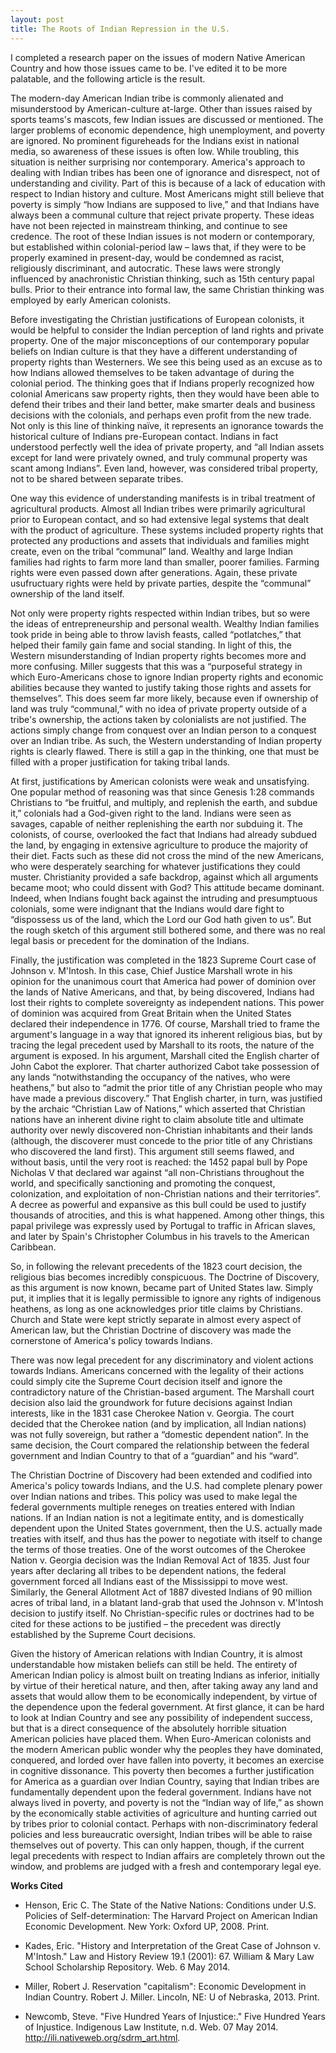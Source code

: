 ```yaml
---
layout: post
title: The Roots of Indian Repression in the U.S.
---
```


I completed a research paper on the issues of modern Native American Country and how those issues came to be. I've edited it to be more palatable, and the following article is the result. 

The modern-day American Indian tribe is commonly alienated and misunderstood by American-culture at-large. Other than issues raised by sports teams's mascots, few Indian issues are discussed or mentioned. The larger problems of economic dependence, high unemployment, and poverty are ignored. No prominent figureheads for the Indians exist in national media, so awareness of these issues is often low. While troubling, this situation is neither surprising nor contemporary. America's approach to dealing with Indian tribes has been one of ignorance and disrespect, not of understanding and civility. Part of this is because of a lack of education with respect to Indian history and culture. Most Americans might still believe that poverty is simply “how Indians are supposed to live,” and that Indians have always been a communal culture that reject private property. These ideas have not been rejected in mainstream thinking, and continue to see credence.  The root of these Indian issues is not modern or contemporary, but established within colonial-period law – laws that, if they were to be properly examined in present-day, would be condemned as racist, religiously discriminant, and autocratic. These laws were strongly influenced by anachronistic Christian thinking, such as 15th century papal bulls. Prior to their entrance into formal law, the same Christian thinking was employed by early American colonists. 

Before investigating the Christian justifications of European colonists, it would be helpful to consider the Indian perception of land rights and private property. One of the major misconceptions of our contemporary popular beliefs on Indian culture is that they have a different understanding of property rights than Westerners. We see this being used as an excuse as to how Indians allowed themselves to be taken advantage of during the colonial period. The thinking goes that if Indians properly recognized how colonial Americans saw property rights, then they would have been able to defend their tribes and their land better, make smarter deals and business decisions with the colonials, and perhaps even profit from the new trade. Not only is this line of thinking naïve, it represents an ignorance towards the historical culture of Indians pre-European contact. Indians in fact understood perfectly well the idea of private property, and “all Indian assets except for land were privately owned, and truly communal property was scant among Indians”. Even land, however, was considered tribal property, not to be shared between separate tribes. 

One way this evidence of understanding manifests is in tribal treatment of agricultural products. Almost all Indian tribes were primarily agricultural prior to European contact, and so had extensive legal systems that dealt with the product of agriculture. These systems included property rights that protected any productions and assets that individuals and families might create, even on the tribal “communal” land. Wealthy and large Indian families had rights to farm more land than smaller, poorer families. Farming rights were even passed down after generations. Again, these private usufructuary rights were held by private parties, despite the “communal” ownership of the land itself.
 
Not only were property rights respected within Indian tribes, but so were the ideas of entrepreneurship and personal wealth. Wealthy Indian families took pride in being able to throw lavish feasts, called “potlatches,” that helped their family gain fame and social standing. In light of this, the Western misunderstanding of Indian property rights becomes more and more confusing. Miller suggests that this was a “purposeful strategy in which Euro-Americans chose to ignore Indian property rights and economic abilities because they wanted to justify taking those rights and assets for themselves”. This does seem far more likely, because even if ownership of land was truly “communal,” with no idea of private property outside of a tribe's ownership, the actions taken by colonialists are not justified. The actions simply change from conquest over an Indian person to a conquest over an Indian tribe. As such, the Western understanding of Indian property rights is clearly flawed. There is still a gap in the thinking, one that must be filled with a proper justification for taking tribal lands.

At first, justifications by American colonists were weak and unsatisfying. One popular method of reasoning was that since Genesis 1:28 commands Christians to “be fruitful, and multiply, and replenish the earth, and subdue it,” colonials had a God-given right to the land. Indians were seen as savages, capable of neither replenishing the earth nor subduing it. The colonists, of course, overlooked the fact that Indians had already subdued the land, by engaging in extensive agriculture to produce the majority of their diet. Facts such as these did not cross the mind of the new Americans, who were desperately searching for whatever justifications they could muster. Christianity provided a safe backdrop, against which all arguments became moot; who could dissent with God? This attitude became dominant. Indeed, when Indians fought back against the intruding and presumptuous colonials, some were indignant that the Indians would dare fight to “dispossess us of the land, which the Lord our God hath given to us”. But the rough sketch of this argument still bothered some, and there was no real legal basis or precedent for the domination of the Indians.

Finally, the justification was completed in the 1823 Supreme Court case of Johnson v. M'Intosh. In this case, Chief Justice Marshall wrote in his opinion for the unanimous court that America had power of dominion over the lands of Native Americans, and that, by being discovered, Indians had lost their rights to complete sovereignty as independent nations. This power of dominion was acquired from Great Britain when the United States declared their independence in 1776. Of course, Marshall tried to frame the argument's language in a way that ignored its inherent religious bias, but by tracing the legal precedent used by Marshall to its roots, the nature of the argument is exposed. In his argument, Marshall cited the English charter of John Cabot the explorer. That charter authorized Cabot take possession of any lands “notwithstanding the occupancy of the natives, who were heathens,” but also to “admit the prior title of any Christian people who may have made a previous discovery.” That English charter, in turn, was justified by the archaic “Christian Law of Nations,” which asserted that Christian nations have an inherent divine right to claim absolute title and ultimate authority over newly discovered non-Christian inhabitants and their lands (although, the discoverer must concede to the prior title of any Christians who discovered the land first). This argument still seems flawed, and without basis, until the very root is reached: the 1452 papal bull by Pope Nicholas V that declared war against “all non-Christians throughout the world, and specifically sanctioning and promoting the conquest, colonization, and exploitation of non-Christian nations and their territories”. A decree as powerful and expansive as this bull could be used to justify thousands of atrocities, and this is what happened. Among other things, this papal privilege was expressly used by Portugal to traffic in African slaves, and later by Spain's Christopher Columbus in his travels to the American Caribbean. 

So, in following the relevant precedents of the 1823 court decision, the religious bias becomes incredibly conspicuous. The Doctrine of Discovery, as this argument is now known, became part of United States law. Simply put, it implies that it is legally permissible to ignore any rights of indigenous heathens, as long as one acknowledges prior title claims by Christians. Church and State were kept strictly separate in almost every aspect of American law, but the Christian Doctrine of discovery was made the cornerstone of America's policy towards Indians. 

There was now legal precedent for any discriminatory and violent actions towards Indians.  Americans concerned with the legality of their actions could simply cite the Supreme Court decision itself and ignore the contradictory nature of the Christian-based argument. The Marshall court decision also laid the groundwork for future decisions against Indian interests, like in the 1831 case Cherokee Nation v. Georgia. The court decided that the Cherokee nation (and by implication, all Indian nations) was not fully sovereign, but rather a “domestic dependent nation”. In the same decision, the Court compared the relationship between the federal government and Indian Country to that of a “guardian” and his “ward”.

The Christian Doctrine of Discovery had been extended and codified into America's policy towards Indians, and the U.S. had complete plenary power over Indian nations and tribes. This policy was used to make legal the federal governments multiple reneges on treaties entered with Indian nations. If an Indian nation is not a legitimate entity, and is domestically dependent upon the United States government, then the U.S. actually made treaties with itself, and thus has the power to negotiate with itself to change the terms of those treaties. One of the worst outcomes of the Cherokee Nation v. Georgia decision was the Indian Removal Act of 1835. Just four years after declaring all tribes to be dependent nations, the federal government forced all Indians east of the Mississippi to move west. Similarly, the General Allotment Act of 1887 divested Indians of 90 million acres of tribal land, in a blatant land-grab that used the Johnson v. M'Intosh decision to justify itself. No Christian-specific rules or doctrines had to be cited for these actions to be justified – the precedent was directly established by the Supreme Court decisions. 
	
Given the history of American relations with Indian Country, it is almost understandable how mistaken beliefs can still be held. The entirety of American Indian policy is almost built on treating Indians as inferior, initially by virtue of their heretical nature, and then, after taking away any land and assets that would allow them to be economically independent, by virtue of the dependence upon the federal government. At first glance, it can be hard to look at Indian Country and see any possibility of independent success, but that is a direct consequence of the absolutely horrible situation American policies have placed them. When Euro-American colonists and the modern American public wonder why the peoples they have dominated, conquered, and lorded over have fallen into poverty, it becomes an exercise in cognitive dissonance. This poverty then becomes a further justification for America as a guardian over Indian Country, saying that Indian tribes are fundamentally dependent upon the federal government. Indians have not always lived in poverty, and poverty is not the “Indian way of life,” as shown by the economically stable activities of agriculture and hunting carried out by tribes prior to colonial contact. Perhaps with non-discriminatory federal policies and less bureaucratic oversight, Indian tribes will be able to raise themselves out of poverty. This can only happen, though, if the current legal precedents with respect to Indian affairs are completely thrown out the window, and problems are judged with a fresh and contemporary legal eye.

**Works Cited**

* Henson, Eric C. The State of the Native Nations: Conditions under U.S. Policies of Self-determination: The Harvard Project on American Indian Economic          Development. New York: Oxford UP, 2008. Print. 

* Kades, Eric. "History and Interpretation of the Great Case of Johnson v. M'Intosh." Law and History Review 19.1 (2001): 67. William & Mary Law School Scholarship Repository. Web. 6 May 2014.  

* Miller, Robert J. Reservation "capitalism": Economic Development in Indian Country. Robert J. Miller. Lincoln, NE: U of Nebraska, 2013. Print. 

* Newcomb, Steve. "Five Hundred Years of Injustice:." Five Hundred Years of Injustice. Indigenous Law Institute, n.d. Web. 07 May 2014. <http://ili.nativeweb.org/sdrm_art.html>. 